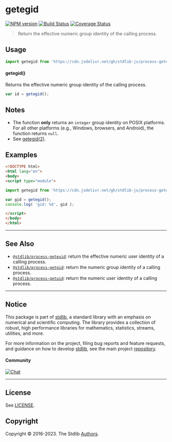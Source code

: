 <!--

@license Apache-2.0

Copyright (c) 2018 The Stdlib Authors.

Licensed under the Apache License, Version 2.0 (the "License");
you may not use this file except in compliance with the License.
You may obtain a copy of the License at

   http://www.apache.org/licenses/LICENSE-2.0

Unless required by applicable law or agreed to in writing, software
distributed under the License is distributed on an "AS IS" BASIS,
WITHOUT WARRANTIES OR CONDITIONS OF ANY KIND, either express or implied.
See the License for the specific language governing permissions and
limitations under the License.

-->

# getegid

[![NPM version][npm-image]][npm-url] [![Build Status][test-image]][test-url] [![Coverage Status][coverage-image]][coverage-url] <!-- [![dependencies][dependencies-image]][dependencies-url] -->

> Return the effective numeric group identity of the calling process.



<section class="usage">

## Usage

```javascript
import getegid from 'https://cdn.jsdelivr.net/gh/stdlib-js/process-getegid@esm/index.mjs';
```

#### getegid()

Returns the effective numeric group identity of the calling process.

```javascript
var id = getegid();
```

</section>

<!-- /.usage -->

<section class="notes">

## Notes

-   The function **only** returns an `integer` group identity on POSIX platforms. For all other platforms (e.g., Windows, browsers, and Android), the function returns `null`. 
-   See [getegid(2)][getegid].

</section>

<section class="examples">

## Examples

<!-- eslint no-undef: "error" -->

```html
<!DOCTYPE html>
<html lang="en">
<body>
<script type="module">

import getegid from 'https://cdn.jsdelivr.net/gh/stdlib-js/process-getegid@esm/index.mjs';

var gid = getegid();
console.log( 'gid: %d', gid );

</script>
</body>
</html>
```

</section>

<!-- /.examples -->

<!-- Section for related `stdlib` packages. Do not manually edit this section, as it is automatically populated. -->

<section class="related">

* * *

## See Also

-   <span class="package-name">[`@stdlib/process-geteuid`][@stdlib/process/geteuid]</span><span class="delimiter">: </span><span class="description">return the effective numeric user identity of a calling process.</span>
-   <span class="package-name">[`@stdlib/process-getgid`][@stdlib/process/getgid]</span><span class="delimiter">: </span><span class="description">return the numeric group identity of a calling process.</span>
-   <span class="package-name">[`@stdlib/process-getuid`][@stdlib/process/getuid]</span><span class="delimiter">: </span><span class="description">return the numeric user identity of a calling process.</span>

</section>

<!-- /.related -->

<!-- Section for all links. Make sure to keep an empty line after the `section` element and another before the `/section` close. -->


<section class="main-repo" >

* * *

## Notice

This package is part of [stdlib][stdlib], a standard library with an emphasis on numerical and scientific computing. The library provides a collection of robust, high performance libraries for mathematics, statistics, streams, utilities, and more.

For more information on the project, filing bug reports and feature requests, and guidance on how to develop [stdlib][stdlib], see the main project [repository][stdlib].

#### Community

[![Chat][chat-image]][chat-url]

---

## License

See [LICENSE][stdlib-license].


## Copyright

Copyright &copy; 2016-2023. The Stdlib [Authors][stdlib-authors].

</section>

<!-- /.stdlib -->

<!-- Section for all links. Make sure to keep an empty line after the `section` element and another before the `/section` close. -->

<section class="links">

[npm-image]: http://img.shields.io/npm/v/@stdlib/process-getegid.svg
[npm-url]: https://npmjs.org/package/@stdlib/process-getegid

[test-image]: https://github.com/stdlib-js/process-getegid/actions/workflows/test.yml/badge.svg?branch=main
[test-url]: https://github.com/stdlib-js/process-getegid/actions/workflows/test.yml?query=branch:main

[coverage-image]: https://img.shields.io/codecov/c/github/stdlib-js/process-getegid/main.svg
[coverage-url]: https://codecov.io/github/stdlib-js/process-getegid?branch=main

<!--

[dependencies-image]: https://img.shields.io/david/stdlib-js/process-getegid.svg
[dependencies-url]: https://david-dm.org/stdlib-js/process-getegid/main

-->

[chat-image]: https://img.shields.io/gitter/room/stdlib-js/stdlib.svg
[chat-url]: https://app.gitter.im/#/room/#stdlib-js_stdlib:gitter.im

[stdlib]: https://github.com/stdlib-js/stdlib

[stdlib-authors]: https://github.com/stdlib-js/stdlib/graphs/contributors

[umd]: https://github.com/umdjs/umd
[es-module]: https://developer.mozilla.org/en-US/docs/Web/JavaScript/Guide/Modules

[deno-url]: https://github.com/stdlib-js/process-getegid/tree/deno
[umd-url]: https://github.com/stdlib-js/process-getegid/tree/umd
[esm-url]: https://github.com/stdlib-js/process-getegid/tree/esm
[branches-url]: https://github.com/stdlib-js/process-getegid/blob/main/branches.md

[stdlib-license]: https://raw.githubusercontent.com/stdlib-js/process-getegid/main/LICENSE

[getegid]: http://man7.org/linux/man-pages/man2/getegid.2.html

<!-- <related-links> -->

[@stdlib/process/geteuid]: https://github.com/stdlib-js/process-geteuid/tree/esm

[@stdlib/process/getgid]: https://github.com/stdlib-js/process-getgid/tree/esm

[@stdlib/process/getuid]: https://github.com/stdlib-js/process-getuid/tree/esm

<!-- </related-links> -->

</section>

<!-- /.links -->
